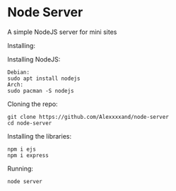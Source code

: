 # Node Server

A simple NodeJS server for mini sites


Installing:

Installing NodeJS:


```
Debian:
sudo apt install nodejs
Arch:
sudo pacman -S nodejs
```



Cloning the repo:
```
git clone https://github.com/Alexxxxand/node-server
cd node-server
```

Installing the libraries:
```
npm i ejs
npm i express
```

Running:
```
node server
```


